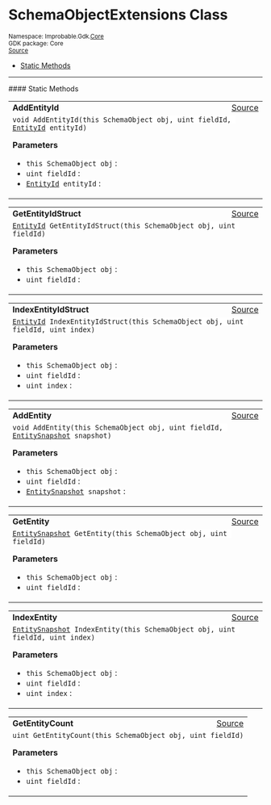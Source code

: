
# SchemaObjectExtensions Class
<sup>
Namespace: Improbable.Gdk.<a href="{{urlRoot}}/api/core-index">Core</a><br/>
GDK package: Core<br/>
<a href="https://www.github.com/spatialos/gdk-for-unity/blob/0.3.3/workers/unity/Packages/io.improbable.gdk.core/SchemaObjectExtensions.cs/#L5">Source</a>
<style>
a code {
                    padding: 0em 0.25em!important;
}
code {
                    background-color: #ffffff!important;
}
</style>
</sup>
<nav id="pageToc" class="page-toc"><ul><li><a href="#static-methods">Static Methods</a>
</ul></nav>











</p>
<hr style="width:100%; border-top-color:#d8d8d8" />
#### Static Methods


</p>




<table width="100%">
    <tr>
        <td style="border-right:none"><a id="addentityid-this-schemaobject-uint-entityid"></a><b>AddEntityId</b></td>
        <td style="border-left:none; text-align:right"><a href="https://www.github.com/spatialos/gdk-for-unity/blob/0.3.3/workers/unity/Packages/io.improbable.gdk.core/SchemaObjectExtensions.cs/#L7">Source</a></td>
    </tr>
    <tr>
        <td colspan="2">
<code>void AddEntityId(this SchemaObject obj, uint fieldId, <a href="{{urlRoot}}/api/core/entity-id">EntityId</a> entityId)</code></p>



</p>

<b>Parameters</b>

<ul>
<li><code>this SchemaObject obj</code> : </li>
<li><code>uint fieldId</code> : </li>
<li><code><a href="{{urlRoot}}/api/core/entity-id">EntityId</a> entityId</code> : </li>
</ul>





</td>
    </tr>
</table>


<table width="100%">
    <tr>
        <td style="border-right:none"><a id="getentityidstruct-this-schemaobject-uint"></a><b>GetEntityIdStruct</b></td>
        <td style="border-left:none; text-align:right"><a href="https://www.github.com/spatialos/gdk-for-unity/blob/0.3.3/workers/unity/Packages/io.improbable.gdk.core/SchemaObjectExtensions.cs/#L12">Source</a></td>
    </tr>
    <tr>
        <td colspan="2">
<code><a href="{{urlRoot}}/api/core/entity-id">EntityId</a> GetEntityIdStruct(this SchemaObject obj, uint fieldId)</code></p>



</p>

<b>Parameters</b>

<ul>
<li><code>this SchemaObject obj</code> : </li>
<li><code>uint fieldId</code> : </li>
</ul>





</td>
    </tr>
</table>


<table width="100%">
    <tr>
        <td style="border-right:none"><a id="indexentityidstruct-this-schemaobject-uint-uint"></a><b>IndexEntityIdStruct</b></td>
        <td style="border-left:none; text-align:right"><a href="https://www.github.com/spatialos/gdk-for-unity/blob/0.3.3/workers/unity/Packages/io.improbable.gdk.core/SchemaObjectExtensions.cs/#L17">Source</a></td>
    </tr>
    <tr>
        <td colspan="2">
<code><a href="{{urlRoot}}/api/core/entity-id">EntityId</a> IndexEntityIdStruct(this SchemaObject obj, uint fieldId, uint index)</code></p>



</p>

<b>Parameters</b>

<ul>
<li><code>this SchemaObject obj</code> : </li>
<li><code>uint fieldId</code> : </li>
<li><code>uint index</code> : </li>
</ul>





</td>
    </tr>
</table>


<table width="100%">
    <tr>
        <td style="border-right:none"><a id="addentity-this-schemaobject-uint-entitysnapshot"></a><b>AddEntity</b></td>
        <td style="border-left:none; text-align:right"><a href="https://www.github.com/spatialos/gdk-for-unity/blob/0.3.3/workers/unity/Packages/io.improbable.gdk.core/SchemaObjectExtensions.cs/#L22">Source</a></td>
    </tr>
    <tr>
        <td colspan="2">
<code>void AddEntity(this SchemaObject obj, uint fieldId, <a href="{{urlRoot}}/api/core/entity-snapshot">EntitySnapshot</a> snapshot)</code></p>



</p>

<b>Parameters</b>

<ul>
<li><code>this SchemaObject obj</code> : </li>
<li><code>uint fieldId</code> : </li>
<li><code><a href="{{urlRoot}}/api/core/entity-snapshot">EntitySnapshot</a> snapshot</code> : </li>
</ul>





</td>
    </tr>
</table>


<table width="100%">
    <tr>
        <td style="border-right:none"><a id="getentity-this-schemaobject-uint"></a><b>GetEntity</b></td>
        <td style="border-left:none; text-align:right"><a href="https://www.github.com/spatialos/gdk-for-unity/blob/0.3.3/workers/unity/Packages/io.improbable.gdk.core/SchemaObjectExtensions.cs/#L28">Source</a></td>
    </tr>
    <tr>
        <td colspan="2">
<code><a href="{{urlRoot}}/api/core/entity-snapshot">EntitySnapshot</a> GetEntity(this SchemaObject obj, uint fieldId)</code></p>



</p>

<b>Parameters</b>

<ul>
<li><code>this SchemaObject obj</code> : </li>
<li><code>uint fieldId</code> : </li>
</ul>





</td>
    </tr>
</table>


<table width="100%">
    <tr>
        <td style="border-right:none"><a id="indexentity-this-schemaobject-uint-uint"></a><b>IndexEntity</b></td>
        <td style="border-left:none; text-align:right"><a href="https://www.github.com/spatialos/gdk-for-unity/blob/0.3.3/workers/unity/Packages/io.improbable.gdk.core/SchemaObjectExtensions.cs/#L34">Source</a></td>
    </tr>
    <tr>
        <td colspan="2">
<code><a href="{{urlRoot}}/api/core/entity-snapshot">EntitySnapshot</a> IndexEntity(this SchemaObject obj, uint fieldId, uint index)</code></p>



</p>

<b>Parameters</b>

<ul>
<li><code>this SchemaObject obj</code> : </li>
<li><code>uint fieldId</code> : </li>
<li><code>uint index</code> : </li>
</ul>





</td>
    </tr>
</table>


<table width="100%">
    <tr>
        <td style="border-right:none"><a id="getentitycount-this-schemaobject-uint"></a><b>GetEntityCount</b></td>
        <td style="border-left:none; text-align:right"><a href="https://www.github.com/spatialos/gdk-for-unity/blob/0.3.3/workers/unity/Packages/io.improbable.gdk.core/SchemaObjectExtensions.cs/#L40">Source</a></td>
    </tr>
    <tr>
        <td colspan="2">
<code>uint GetEntityCount(this SchemaObject obj, uint fieldId)</code></p>



</p>

<b>Parameters</b>

<ul>
<li><code>this SchemaObject obj</code> : </li>
<li><code>uint fieldId</code> : </li>
</ul>





</td>
    </tr>
</table>








